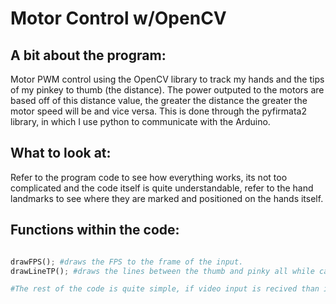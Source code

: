 # Motor Control w/OpenCV

## A bit about the program:
Motor PWM control using the OpenCV library to track my hands and the tips of my pinkey to thumb (the distance). The power outputed to the motors are based off of this distance value, the greater the distance the greater the motor speed will be and vice versa. This is done through the pyfirmata2 library, in which I use python to communicate with the Arduino. 

## What to look at: 

Refer to the program code to see how everything works, its not too complicated and the code itself is quite understandable, refer to the hand landmarks to see where they are marked and positioned on the hands itself.

## Functions within the code: 

```py

drawFPS(); #draws the FPS to the frame of the input.
drawLineTP(); #draws the lines between the thumb and pinky all while calculating the distance between these two points.

#The rest of the code is quite simple, if video input is recived than it runs through everything and communicates with the Arduino. 

```
